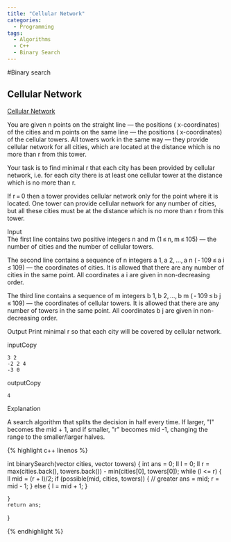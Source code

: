 ```yaml
---
title: "Cellular Network"
categories:
  - Programming
tags:
  - Algorithms
  - C++
  - Binary Search
---
```


#Binary search

## Cellular Network

[Cellular Network](https://codeforces.com/problemset/problem/702/C)  

You are given n points on the straight line — the positions ( x-coordinates) of the cities and m points on the same line — the positions ( x-coordinates) of the cellular towers. All towers work in the same way — they provide cellular network for all cities, which are located at the distance which is no more than r from this tower.  

Your task is to find minimal r that each city has been provided by cellular network, i.e. for each city there is at least one cellular tower at the distance which is no more than r.  

If r = 0 then a tower provides cellular network only for the point where it is located. One tower can provide cellular network for any number of cities, but all these cities must be at the distance which is no more than r from this tower.  

Input  
The first line contains two positive integers n and m (1 ≤ n, m ≤ 105) — the number of cities and the number of cellular towers.  

The second line contains a sequence of n integers a 1, a 2, ..., a n ( - 109 ≤ a i ≤ 109) — the coordinates of cities. It is allowed that there are any number of cities in the same point. All coordinates a i are given in non-decreasing order.  

The third line contains a sequence of m integers b 1, b 2, ..., b m ( - 109 ≤ b j ≤ 109) — the coordinates of cellular towers. It is allowed that there are any number of towers in the same point. All coordinates b j are given in non-decreasing order.  

Output
Print minimal r so that each city will be covered by cellular network.  

inputCopy
```
3 2
-2 2 4
-3 0
```
outputCopy
```
4
```


Explanation  

A search algorithm that splits the decision in half every time. If larger, "l" becomes the mid + 1, and if smaller, "r" becomes mid -1, changing the range to the smaller/larger halves.


{% highlight c++ linenos %}

int binarySearch(vector<ll> cities, vector<ll> towers) {
    int ans = 0;
    ll l = 0;
    ll r = max(cities.back(), towers.back()) - min(cities[0], towers[0]);
    while (l <= r) {
        ll mid = (r + l)/2;
        if (possible(mid, cities, towers)) {
            // greater
            ans = mid;
            r = mid - 1;
        }
        else {
            l = mid + 1;
        }

    }
    return ans;
}

{% endhighlight %}
